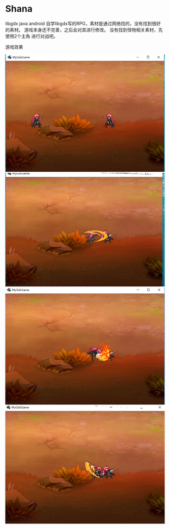 # Shana
libgdx java android
自学libgdx写的RPG，素材是通过网络找的，没有找到很好的素材。
游戏本身还不完善，之后会对其进行修改。
没有找到怪物相关素材，先使用2个主角 进行对战吧。

游戏效果

![](https://github.com/luosuosile/Shana/blob/master/screenshot/1.png)
![](https://github.com/luosuosile/Shana/blob/master/screenshot/2.png)
![](https://github.com/luosuosile/Shana/blob/master/screenshot/3.png)
![](https://github.com/luosuosile/Shana/blob/master/screenshot/4.png)

